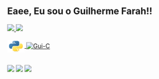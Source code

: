 ## Eaee, Eu sou o Guilherme Farah!!

<div>
  <a href="https://github.com/Guifaraah">
  <img height="180em" src="https://github-readme-stats.vercel.app/api?username=Guifaraah&show_icons=true&theme=dracula&include_all_commits=true&count_private=true"/>
  <img height="180em" src="https://github-readme-stats.vercel.app/api/top-langs/?username=Guifaraah&layout=compact&langs_count=7&theme=dark"/>
</div>
</div>
<div style="display: inline_block"><br>
  <img align="center" alt="Gui-Python" height="30" width="40" src="https://raw.githubusercontent.com/devicons/devicon/master/icons/python/python-original.svg">
  <img align="center" alt="Gui-C" height="30" width="40" src="https://icongr.am/devicon/c-original.svg?size=128&color=010057">
  
</div>

##

<div>
  
  <a href="https://instagram.com/g_faraah" target="_blank"><img src="https://img.shields.io/badge/-Instagram-%23E4405F?style=for-the-badge&logo=instagram&logoColor=white" target="_blank"></a> 
  <a href = "mailto:gdcf.pro@gmail.com"><img src="https://img.shields.io/badge/-Gmail-%23333?style=for-the-badge&logo=gmail&logoColor=white" target="_blank"></a>
  <a href="https://www.linkedin.com/in/guilherme-do-carmo-farah-535b22225/" target="_blank"><img src="https://img.shields.io/badge/-LinkedIn-%230077B5?style=for-the-badge&logo=linkedin&logoColor=white" target="_blank"></a>
</div>
